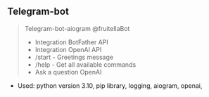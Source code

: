## Telegram-bot

> Telegram-bot-aiogram @fruitellaBot
> * Integration BotFather API
> * Integration OpenAI API
> * /start - Greetings message
> * /help - Get all available commands 
> * Ask a question OpenAI
* Used: python version 3.10, pip library, logging, aiogram, openai, 